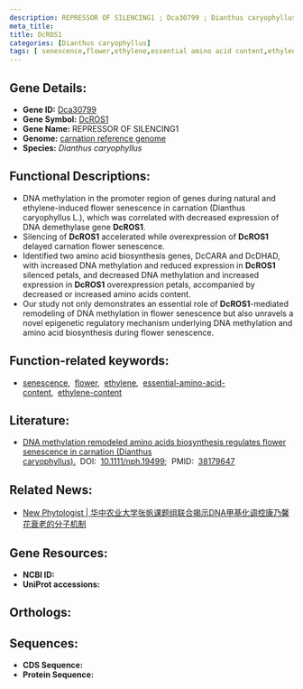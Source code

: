 ```yaml
---
description: REPRESSOR OF SILENCING1 ; Dca30799 ; Dianthus caryophyllus
meta_title:
title: DcROS1
categories: [Dianthus caryophyllus]
tags: [ senescence,flower,ethylene,essential amino acid content,ethylene content ]
---
```


## Gene Details:
- **Gene ID:** [Dca30799]()
- **Gene Symbol:** <u>DcROS1</u>
- **Gene Name:** REPRESSOR OF SILENCING1
- **Genome:** [carnation reference genome]()
- **Species:** *Dianthus caryophyllus*

## Functional Descriptions:
   - DNA methylation in the promoter region of genes during natural and ethylene-induced flower senescence in carnation (Dianthus caryophyllus L.), which was correlated with decreased expression of DNA demethylase gene **DcROS1**.
   - Silencing of **DcROS1** accelerated while overexpression of **DcROS1** delayed carnation flower senescence.
   - Identified two amino acid biosynthesis genes, DcCARA and DcDHAD, with increased DNA methylation and reduced expression in **DcROS1** silenced petals, and decreased DNA methylation and increased expression in **DcROS1** overexpression petals, accompanied by decreased or increased amino acids content.
   - Our study not only demonstrates an essential role of **DcROS1**-mediated remodeling of DNA methylation in flower senescence but also unravels a novel epigenetic regulatory mechanism underlying DNA methylation and amino acid biosynthesis during flower senescence.

## Function-related keywords:
   - [senescence](/tags/senescence/),&nbsp;&nbsp;[flower](/tags/flower/),&nbsp;&nbsp;[ethylene](/tags/ethylene/),&nbsp;&nbsp;[essential-amino-acid-content](/tags/essential-amino-acid-content/),&nbsp;&nbsp;[ethylene-content](/tags/ethylene-content/)

## Literature:
   - [DNA methylation remodeled amino acids biosynthesis regulates flower senescence in carnation (Dianthus caryophyllus).](https://www.doi.org/10.1111/nph.19499)&nbsp;&nbsp;DOI:&nbsp;&nbsp;[10.1111/nph.19499](https://www.doi.org/10.1111/nph.19499);&nbsp;&nbsp;PMID:&nbsp;&nbsp;[38179647](https://pubmed.ncbi.nlm.nih.gov/38179647/)

## Related News:
   - [New Phytologist | 华中农业大学张帆课题组联合揭示DNA甲基化调控康乃馨花衰老的分子机制](https://mp.weixin.qq.com/s?__biz=MzU3ODY3MDM0NA==&mid=2247532604&idx=1&sn=89b3a7c002268202fc1241c8fe06bfa3&chksm=fc4a4dd037f71f5da9d73c52777b8dc969f1295ae836fa2e88aa624d7ef6c481f07ffe205401&scene=27#wechat_redirect)

## Gene Resources:
- **NCBI ID:**  [](https://www.ncbi.nlm.nih.gov/search/all/?term=)
- **UniProt accessions:**  [](https://www.uniprot.org/uniprotkb//entry)

## Orthologs:

## Sequences:
- **CDS Sequence:**
- **Protein Sequence:**
